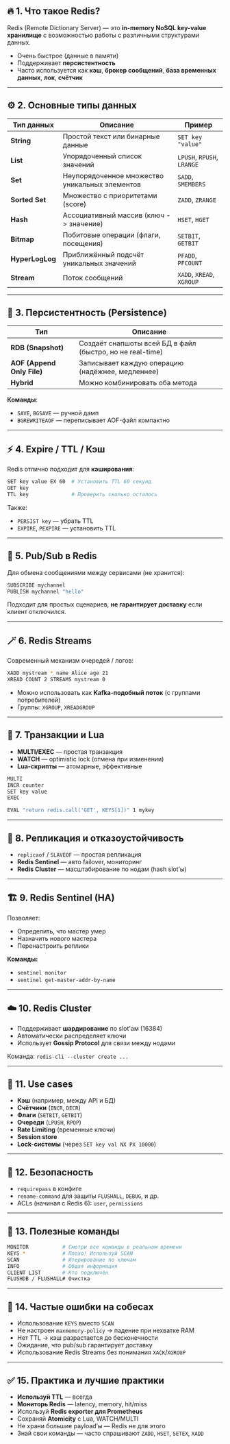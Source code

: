 ## 🔥 **1. Что такое Redis?**

Redis (Remote Dictionary Server) — это **in-memory NoSQL key-value хранилище** с возможностью работы с различными структурами данных.

- Очень быстрое (данные в памяти)
- Поддерживает **персистентность**
- Часто используется как **кэш**, **брокер сообщений**, **база временных данных**, **лок**, **счётчик**

---

## ⚙️ **2. Основные типы данных**

| Тип данных     | Описание | Пример |
|----------------|----------|--------|
| **String**     | Простой текст или бинарные данные | `SET key "value"` |
| **List**       | Упорядоченный список значений | `LPUSH`, `RPUSH`, `LRANGE` |
| **Set**        | Неупорядоченное множество уникальных элементов | `SADD`, `SMEMBERS` |
| **Sorted Set** | Множество с приоритетами (score) | `ZADD`, `ZRANGE` |
| **Hash**       | Ассоциативный массив (ключ -> значение) | `HSET`, `HGET` |
| **Bitmap**     | Побитовые операции (флаги, посещения) | `SETBIT`, `GETBIT` |
| **HyperLogLog**| Приближённый подсчёт уникальных значений | `PFADD`, `PFCOUNT` |
| **Stream**     | Поток сообщений | `XADD`, `XREAD`, `XGROUP` |

---

## 💾 **3. Персистентность (Persistence)**

| Тип           | Описание |
|---------------|----------|
| **RDB (Snapshot)** | Создаёт снапшоты всей БД в файл (быстро, но не real-time) |
| **AOF (Append Only File)** | Записывает каждую операцию (надёжнее, медленнее) |
| **Hybrid** | Можно комбинировать оба метода |

**Команды**:  
- `SAVE`, `BGSAVE` — ручной дамп  
- `BGREWRITEAOF` — переписывает AOF-файл компактно  

---

## ⚡ **4. Expire / TTL / Кэш**

Redis отлично подходит для **кэширования**:

```bash
SET key value EX 60  # Установить TTL 60 секунд
GET key
TTL key              # Проверить сколько осталось
```

Также:  
- `PERSIST key` — убрать TTL  
- `EXPIRE`, `PEXPIRE` — установить TTL

---

## 🧠 **5. Pub/Sub в Redis**

Для обмена сообщениями между сервисами (не хранится):

```bash
SUBSCRIBE mychannel
PUBLISH mychannel "hello"
```

Подходит для простых сценариев, **не гарантирует доставку** если клиент отключился.

---

## 🪄 **6. Redis Streams**

Современный механизм очередей / логов:

```bash
XADD mystream * name Alice age 21
XREAD COUNT 2 STREAMS mystream 0
```

- Можно использовать как **Kafka-подобный поток** (с группами потребителей)
- Группы: `XGROUP`, `XREADGROUP`

---

## 🧪 **7. Транзакции и Lua**

- **MULTI/EXEC** — простая транзакция
- **WATCH** — optimistic lock (отмена при изменении)
- **Lua-скрипты** — атомарные, эффективные

```bash
MULTI
INCR counter
SET key value
EXEC
```

```bash
EVAL "return redis.call('GET', KEYS[1])" 1 mykey
```

---

## 🔁 **8. Репликация и отказоустойчивость**

- `replicaof` / `SLAVEOF` — простая репликация
- **Redis Sentinel** — авто failover, мониторинг
- **Redis Cluster** — масштабирование по нодам (hash slot’ы)

---

## 🏗️ **9. Redis Sentinel (HA)**

Позволяет:
- Определить, что мастер умер
- Назначить нового мастера
- Перенастроить реплики

**Команды:**  
- `sentinel monitor`
- `sentinel get-master-addr-by-name`

---

## ☁️ **10. Redis Cluster**

- Поддерживает **шардирование** по slot'ам (16384)
- Автоматически распределяет ключи
- Использует **Gossip Protocol** для связи между нодами

Команда: `redis-cli --cluster create ...`

---

## 🧩 **11. Use cases**

- **Кэш** (например, между API и БД)
- **Счётчики** (`INCR`, `DECR`)
- **Флаги** (`SETBIT`, `GETBIT`)
- **Очереди** (`LPUSH`, `RPOP`)
- **Rate Limiting** (временные ключи)
- **Session store**
- **Lock-системы** (через `SET key val NX PX 10000`)

---

## 🔐 **12. Безопасность**

- `requirepass` в конфиге
- `rename-command` для защиты `FLUSHALL`, `DEBUG`, и др.
- ACLs (начиная с Redis 6): `user`, `permissions`

---

## 🧰 **13. Полезные команды**

```bash
MONITOR           # Смотри все команды в реальном времени
KEYS *            # Плохо! Используй SCAN
SCAN              # Итерирование по ключам
INFO              # Общая информация
CLIENT LIST       # Кто подключён
FLUSHDB / FLUSHALL# Очистка
```

---

## 🧠 **14. Частые ошибки на собесах**

- Использование `KEYS` вместо `SCAN`
- Не настроен `maxmemory-policy` → падение при нехватке RAM
- Нет TTL → кэш разрастается до бесконечности
- Ожидание, что pub/sub гарантирует доставку
- Использование Redis Streams без понимания `XACK`/`XGROUP`

---

## ✅ **15. Практика и лучшие практики**

- **Используй TTL** — всегда
- **Мониторь Redis** — latency, memory, hit/miss
- Используй **Redis exporter для Prometheus**
- Сохраняй **Atomicity** с Lua, WATCH/MULTI
- Не храни большие payload’ы — Redis не для этого
- Знай свои команды — часто спрашивают `ZADD`, `HSET`, `SETEX`, `XADD`